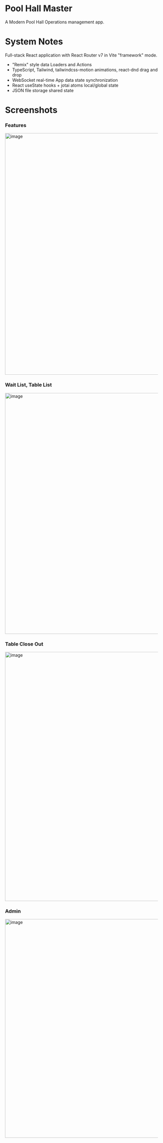 # Pool Hall Master

A Modern Pool Hall Operations management app.

# System Notes

Full-stack React application with React Router v7 in Vite "framework" mode.

* "Remix" style data Loaders and Actions
* TypeScript, Tailwind, tailwindcss-motion animations, react-dnd drag and drop
* WebSocket real-time App data state synchronization
* React useState hooks + jotai atoms local/global state
* JSON file storage shared state

# Screenshots

### Features
<img width="794" alt="image" src="https://github.com/user-attachments/assets/494e39aa-b2c2-4b55-b40e-5a2f396e615e" />

### Wait List, Table List
<img width="792" alt="image" src="https://github.com/user-attachments/assets/f665ea02-d075-46b4-a574-cd4467ac5ace" />

### Table Close Out
<img width="819" alt="image" src="https://github.com/user-attachments/assets/6db9a9ba-849c-4549-88f5-ae6fe2d85e56" />

### Admin
<img width="719" alt="image" src="https://github.com/user-attachments/assets/bb78c286-508c-4c64-8f72-cac3efa0c104" />

